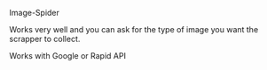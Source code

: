 Image-Spider

Works very well and you can ask for the 
type of image you want the scrapper to 
collect.

Works with Google or Rapid API
